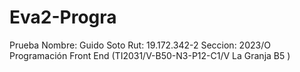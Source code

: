 # Eva2-Progra
Prueba
Nombre: Guido Soto
Rut: 19.172.342-2
Seccion: 2023/O Programación Front End (TI2031/V-B50-N3-P12-C1/V La Granja B5 )

